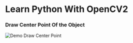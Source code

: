 # Learn Python With OpenCV2
### Draw Center Point Of the Object
![Demo Draw Center Point](https://res.cloudinary.com/soralymusic/image/upload/v1630422378/Python/Screen_Shot_2021-08-31_at_22.06.05_pzctec.png) 